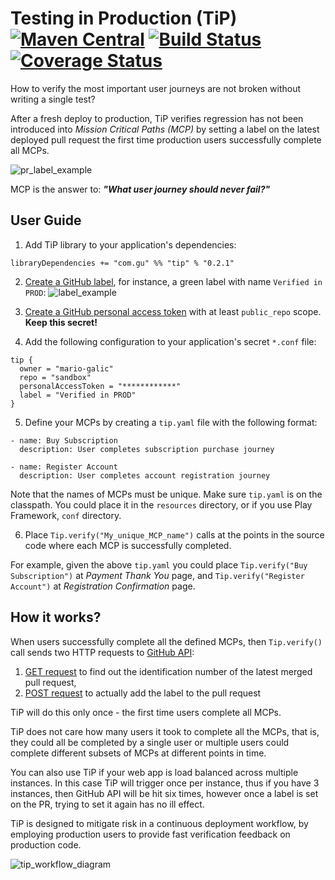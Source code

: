 # Testing in Production (TiP) [![Maven Central](https://img.shields.io/maven-central/v/com.gu/tip_2.12.svg?label=latest%20release%20for%202.12)](https://maven-badges.herokuapp.com/maven-central/com.gu/tip_2.12) [![Build Status](https://travis-ci.org/guardian/tip.svg?branch=master)](https://travis-ci.org/guardian/tip) [![Coverage Status](https://coveralls.io/repos/github/guardian/tip/badge.svg?branch=enable-coveralls)](https://coveralls.io/github/guardian/tip?branch=enable-coveralls)

How to verify the most important user journeys are not broken without writing a single test?

After a fresh deploy to production, TiP verifies regression has not been introduced into _Mission Critical Paths (MCP)_ by setting a label on the latest
deployed pull request the first time production users successfully complete all MCPs.

![pr_label_example](https://cloud.githubusercontent.com/assets/13835317/24607798/534dbcfe-186b-11e7-836b-4d9a7dcae7d3.png)

MCP is the answer to: _**"What user journey should never fail?"**_

## User Guide

1. Add TiP library to your application's dependencies:
```
libraryDependencies += "com.gu" %% "tip" % "0.2.1"
```
    
2. [Create a GitHub label](https://help.github.com/articles/creating-and-editing-labels-for-issues-and-pull-requests/), for instance, a green label with name `Verified in PROD`:
![label_example](https://cloud.githubusercontent.com/assets/13835317/24609160/a1332296-1871-11e7-8bc7-e325c0be7b93.png)
    
3. [Create a GitHub personal access token](https://help.github.com/articles/creating-a-personal-access-token-for-the-command-line/) with at least `public_repo` scope. **Keep this secret!**
    
4. Add the following configuration to your application's secret `*.conf` file:
```
tip {
  owner = "mario-galic"
  repo = "sandbox"
  personalAccessToken = "************"
  label = "Verified in PROD"
}
``` 

5. Define your MCPs by creating a `tip.yaml` file with the following format:
```
- name: Buy Subscription
  description: User completes subscription purchase journey

- name: Register Account
  description: User completes account registration journey
```

Note that the names of MCPs must be unique. Make sure `tip.yaml` is on the classpath. You could place it in the `resources`
directory, or if you use Play Framework, `conf` directory.

6. Place `Tip.verify("My_unique_MCP_name")` calls at the points in the source code where each MCP is successfully completed. 

For example, given the above `tip.yaml` you could place `Tip.verify("Buy Subscription")` at _Payment Thank You_ page, and `Tip.verify("Register Account")` at _Registration Confirmation_ page.

## How it works?

When users successfully complete all the defined MCPs, then `Tip.verify()` call sends two HTTP requests to [GitHub API](https://developer.github.com/v3/):

  1. [GET request](https://developer.github.com/v3/repos/commits/#get-a-single-commit) to find out the identification number of the latest merged pull request,
  1. [POST request](https://developer.github.com/v3/issues/labels/#add-labels-to-an-issue) to actually add the label to the pull request
  
TiP will do this only once - the first time users complete all MCPs. 

TiP does not care how many users it took to complete all the MCPs, that is, they could all be completed by a single user or multiple users could complete different subsets of MCPs at different points in time.

You can also use TiP if your web app is load balanced across multiple instances. In this case TiP will 
trigger once per instance, thus if you have 3 instances, then GitHub API will be hit six times, however 
once a label is set on the PR, trying to set it again has no ill effect.

TiP is designed to mitigate risk in a continuous deployment workflow, by employing production users to provide fast verification feedback on production code.

![tip_workflow_diagram](https://cloud.githubusercontent.com/assets/13835317/24617884/2a5eee18-188d-11e7-94d9-bc6ff694ff91.jpg)
    


